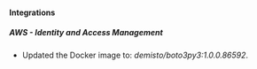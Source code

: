 #### Integrations
##### AWS - Identity and Access Management
- Updated the Docker image to: *demisto/boto3py3:1.0.0.86592*.
